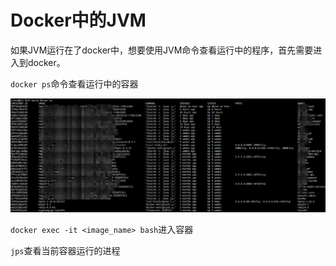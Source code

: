 # Docker中的JVM

如果JVM运行在了docker中，想要使用JVM命令查看运行中的程序，首先需要进入到docker。

`docker ps`命令查看运行中的容器

![image-20210114161851557](source/docker中的JVM.assets/image-20210114161851557.png)

`docker exec -it <image_name> bash`进入容器

`jps`查看当前容器运行的进程

